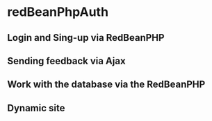 # redBeanPhpAuth
## Login and Sing-up via RedBeanPHP 
## Sending feedback via Ajax
## Work with the database via the RedBeanPHP
## Dynamic site
